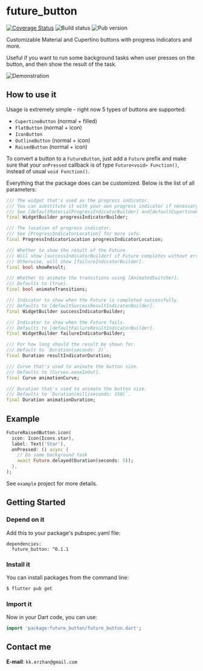 # future_button
[![Coverage Status](https://coveralls.io/repos/github/kekland/future_button/badge.svg?branch=master)](https://coveralls.io/github/kekland/future_button?branch=master)
![Build status](https://img.shields.io/github/workflow/status/kekland/future_button/Test)
![Pub version](https://img.shields.io/pub/v/future_button)

Customizable Material and Cupertino buttons with progress indicators and more.

Useful if you want to run some background tasks when user presses on the button, and then show the result of the task.

![Demonstration](https://github.com/kekland/future_button/blob/master/images/future_button.gif)

## How to use it

Usage is extremely simple - right now 5 types of buttons are supported:

- `CupertinoButton` (normal + filled)
- `FlatButton` (normal + icon)
- `IconButton`
- `OutlineButton` (normal + icon)
- `RaisedButton` (normal + icon)

To convert a button to a `FutureButton`, just add a `Future` prefix and make sure that your `onPressed` callback is of type `Future<void> Function()`, instead of usual `void Function()`.

Everything that the package does can be customized. Below is the list of all parameters:

```dart
/// The widget that's used as the progress indicator.
/// You can substitute it with your own progress indicator if necessary.
/// See [defaultMaterialProgressIndicatorBuilder] and[defaultCupertinoProgressIndicatorBuilder] for more info.
final WidgetBuilder progressIndicatorBuilder;

/// The location of progress indicator.
/// See [ProgressIndicatorLocation] for more info.
final ProgressIndicatorLocation progressIndicatorLocation;

/// Whether to show the result of the Future.
/// Will show [successIndicatorBuilder] if Future completes without errors.
/// Otherwise, will show [failureIndicatorBuilder].
final bool showResult;

/// Whether to animate the transitions using [AnimatedSwitcher].
/// Defaults to [true].
final bool animateTransitions;

/// Indicator to show when the Future is completed successfully.
/// Defaults to [defaultSuccessResultIndicatorBuilder].
final WidgetBuilder successIndicatorBuilder;

/// Indicator to show when the Future fails.
/// Defaults to [defaultFailureResultIndicatorBuilder].
final WidgetBuilder failureIndicatorBuilder;

/// For how long should the result be shown for.
/// Default to `Duration(seconds: 2)`.
final Duration resultIndicatorDuration;

/// Curve that's used to animate the button size.
/// Defaults to [Curves.easeInOut].
final Curve animationCurve;

/// Duration that's used to animate the button size.
/// Defaults to `Duration(milliseconds: 150)`.
final Duration animationDuration;
```

## Example

```dart
FutureRaisedButton.icon(
  icon: Icon(Icons.star),
  label: Text('Star'),
  onPressed: () async {
    // Do some background task
    await Future.delayed(Duration(seconds: 5));
  },
);
```

See `example` project for more details.

## Getting Started

### Depend on it

Add this to your package's pubspec.yaml file:

```
dependencies:
  future_button: ^0.1.1
```

### Install it

You can install packages from the command line:

```bash
$ flutter pub get
```

### Import it

Now in your Dart code, you can use:

```dart
import 'package:future_button/future_button.dart';
```

## Contact me

**E-mail**: `kk.erzhan@gmail.com`